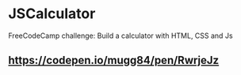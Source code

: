 # JSCalculator
FreeCodeCamp challenge:
Build a calculator with HTML, CSS and Js

## https://codepen.io/mugg84/pen/RwrjeJz



